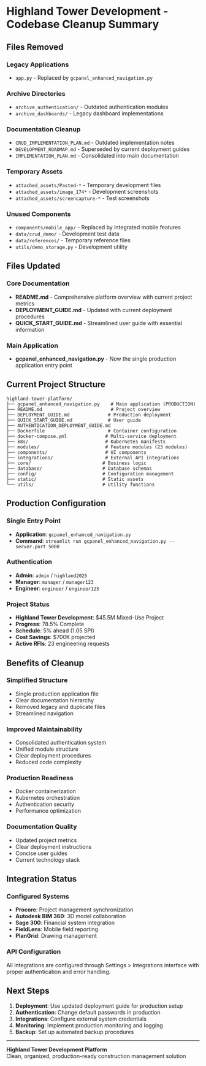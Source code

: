 # Highland Tower Development - Codebase Cleanup Summary

## Files Removed

### Legacy Applications
- `app.py` - Replaced by `gcpanel_enhanced_navigation.py`

### Archive Directories
- `archive_authentication/` - Outdated authentication modules
- `archive_dashboards/` - Legacy dashboard implementations

### Documentation Cleanup
- `CRUD_IMPLEMENTATION_PLAN.md` - Outdated implementation notes
- `DEVELOPMENT_ROADMAP.md` - Superseded by current deployment guides
- `IMPLEMENTATION_PLAN.md` - Consolidated into main documentation

### Temporary Assets
- `attached_assets/Pasted-*` - Temporary development files
- `attached_assets/image_174*` - Development screenshots
- `attached_assets/screencapture-*` - Test screenshots

### Unused Components
- `components/mobile_app/` - Replaced by integrated mobile features
- `data/crud_demo/` - Development test data
- `data/references/` - Temporary reference files
- `utils/demo_storage.py` - Development utility

## Files Updated

### Core Documentation
- **README.md** - Comprehensive platform overview with current project metrics
- **DEPLOYMENT_GUIDE.md** - Updated with current deployment procedures
- **QUICK_START_GUIDE.md** - Streamlined user guide with essential information

### Main Application
- **gcpanel_enhanced_navigation.py** - Now the single production application entry point

## Current Project Structure

```
highland-tower-platform/
├── gcpanel_enhanced_navigation.py    # Main application (PRODUCTION)
├── README.md                         # Project overview
├── DEPLOYMENT_GUIDE.md              # Production deployment
├── QUICK_START_GUIDE.md             # User guide
├── AUTHENTICATION_DEPLOYMENT_GUIDE.md
├── Dockerfile                       # Container configuration
├── docker-compose.yml              # Multi-service deployment
├── k8s/                            # Kubernetes manifests
├── modules/                        # Feature modules (23 modules)
├── components/                     # UI components
├── integrations/                   # External API integrations
├── core/                          # Business logic
├── database/                      # Database schemas
├── config/                        # Configuration management
├── static/                        # Static assets
└── utils/                         # Utility functions
```

## Production Configuration

### Single Entry Point
- **Application**: `gcpanel_enhanced_navigation.py`
- **Command**: `streamlit run gcpanel_enhanced_navigation.py --server.port 5000`

### Authentication
- **Admin**: `admin` / `highland2025`
- **Manager**: `manager` / `manager123`
- **Engineer**: `engineer` / `engineer123`

### Project Status
- **Highland Tower Development**: $45.5M Mixed-Use Project
- **Progress**: 78.5% Complete
- **Schedule**: 5% ahead (1.05 SPI)
- **Cost Savings**: $700K projected
- **Active RFIs**: 23 engineering requests

## Benefits of Cleanup

### Simplified Structure
- Single production application file
- Clear documentation hierarchy
- Removed legacy and duplicate files
- Streamlined navigation

### Improved Maintainability
- Consolidated authentication system
- Unified module structure
- Clear deployment procedures
- Reduced code complexity

### Production Readiness
- Docker containerization
- Kubernetes orchestration
- Authentication security
- Performance optimization

### Documentation Quality
- Updated project metrics
- Clear deployment instructions
- Concise user guides
- Current technology stack

## Integration Status

### Configured Systems
- **Procore**: Project management synchronization
- **Autodesk BIM 360**: 3D model collaboration
- **Sage 300**: Financial system integration
- **FieldLens**: Mobile field reporting
- **PlanGrid**: Drawing management

### API Configuration
All integrations are configured through Settings > Integrations interface with proper authentication and error handling.

## Next Steps

1. **Deployment**: Use updated deployment guide for production setup
2. **Authentication**: Change default passwords in production
3. **Integrations**: Configure external system credentials
4. **Monitoring**: Implement production monitoring and logging
5. **Backup**: Set up automated backup procedures

---

**Highland Tower Development Platform**  
Clean, organized, production-ready construction management solution